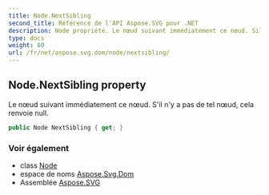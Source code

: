 ```yaml
---
title: Node.NextSibling
second_title: Référence de l'API Aspose.SVG pour .NET
description: Node propriété. Le nœud suivant immédiatement ce nœud. Sil ny a pas de tel nœud cela renvoie null.
type: docs
weight: 80
url: /fr/net/aspose.svg.dom/node/nextsibling/
---
```

## Node.NextSibling property

Le nœud suivant immédiatement ce nœud. S'il n'y a pas de tel nœud, cela renvoie null.

```csharp
public Node NextSibling { get; }
```

### Voir également

* class [Node](../)
* espace de noms [Aspose.Svg.Dom](../../node/)
* Assemblée [Aspose.SVG](../../../)


